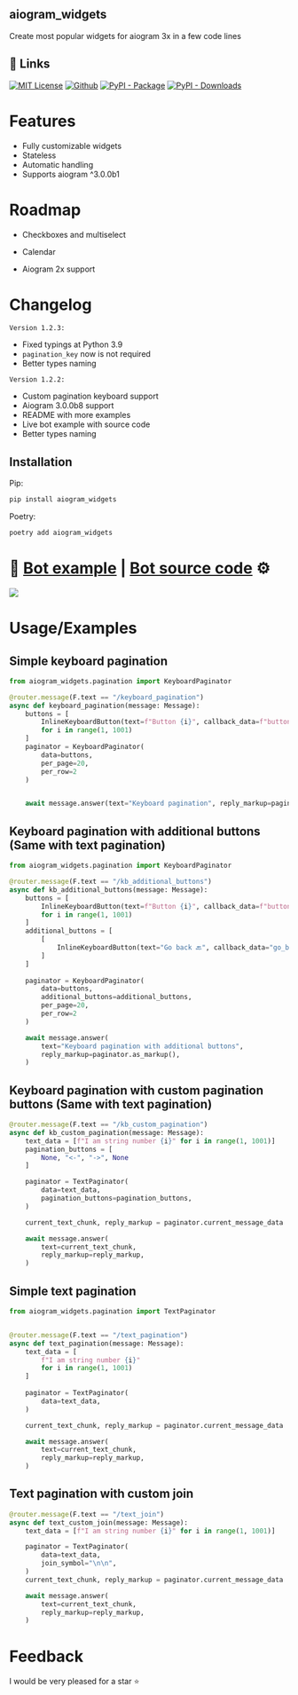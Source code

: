 

## aiogram_widgets


Create most popular widgets for aiogram 3x in a few code lines 

## 🔗 Links

[![MIT License](https://img.shields.io/badge/License-MIT-green.svg)](https://choosealicense.com/licenses/mit/) 
[![Github](https://img.shields.io/github/stars/ggindinson?label=GitHub%20Repo&style=social)](https://github.com/ggindinson/aiogram_widgets)
[![PyPI - Package](https://img.shields.io/pypi/v/aiogram_widgets)](https://pypi.org/project/aiogram-widgets/)
[![PyPI - Downloads](https://img.shields.io/pypi/dm/aiogram_widgets)](https://pypistats.org/packages/aiogram-widgets)

# Features

- Fully customizable widgets 
- Stateless
- Automatic handling
- Supports aiogram ^3.0.0b1


# Roadmap

- Checkboxes and multiselect

- Calendar

- Aiogram 2x support


# Changelog

`Version 1.2.3:`
- Fixed typings at Python 3.9
- `pagination_key` now is not required
- Better types naming

`Version 1.2.2:`
- Custom pagination keyboard support
- Aiogram 3.0.0b8 support
- README with more examples
- Live bot example with source code
- Better types naming


## Installation

Pip:

```bash
pip install aiogram_widgets
```

Poetry:

```bash
poetry add aiogram_widgets
```


# 🤖 [Bot example](https://t.me/aiogram_widgets_demo_bot) | [Bot source code](https://github.com/ggindinson/aiogram_widgets/blob/main/example.py) ⚙️
![](https://raw.githubusercontent.com/ggindinson/aiogram_widgets/main/demo.gif)




# Usage/Examples



## Simple keyboard pagination

```python
from aiogram_widgets.pagination import KeyboardPaginator

@router.message(F.text == "/keyboard_pagination")
async def keyboard_pagination(message: Message):
    buttons = [
        InlineKeyboardButton(text=f"Button {i}", callback_data=f"button_{i}")
        for i in range(1, 1001)
    ]
    paginator = KeyboardPaginator(
        data=buttons,
        per_page=20,
        per_row=2
    )


    await message.answer(text="Keyboard pagination", reply_markup=paginator.as_markup())

```
## Keyboard pagination with additional buttons (Same with text pagination)
```python
from aiogram_widgets.pagination import KeyboardPaginator

@router.message(F.text == "/kb_additional_buttons")
async def kb_additional_buttons(message: Message):
    buttons = [
        InlineKeyboardButton(text=f"Button {i}", callback_data=f"button_{i}")
        for i in range(1, 1001)
    ]
    additional_buttons = [
        [
            InlineKeyboardButton(text="Go back 🔙", callback_data="go_back"),
        ]
    ]
    
    paginator = KeyboardPaginator(
        data=buttons,
        additional_buttons=additional_buttons,    
        per_page=20, 
        per_row=2
    )

    await message.answer(
        text="Keyboard pagination with additional buttons",
        reply_markup=paginator.as_markup(),
    )

```
## Keyboard pagination with custom pagination buttons (Same with text pagination)
``` python
@router.message(F.text == "/kb_custom_pagination")
async def kb_custom_pagination(message: Message):
    text_data = [f"I am string number {i}" for i in range(1, 1001)]
    pagination_buttons = [
        None, "<-", "->", None
    ]

    paginator = TextPaginator(
        data=text_data,
        pagination_buttons=pagination_buttons,
    )

    current_text_chunk, reply_markup = paginator.current_message_data

    await message.answer(
        text=current_text_chunk,
        reply_markup=reply_markup,
    )

```

## Simple text pagination
```python
from aiogram_widgets.pagination import TextPaginator


@router.message(F.text == "/text_pagination")
async def text_pagination(message: Message):
    text_data = [
        f"I am string number {i}"
        for i in range(1, 1001)
    ]
    
    paginator = TextPaginator(
        data=text_data,
    )

    current_text_chunk, reply_markup = paginator.current_message_data

    await message.answer(
        text=current_text_chunk,
        reply_markup=reply_markup,
    )

```


## Text pagination with custom join

```python
@router.message(F.text == "/text_join")
async def text_custom_join(message: Message):
    text_data = [f"I am string number {i}" for i in range(1, 1001)]

    paginator = TextPaginator(
        data=text_data,
        join_symbol="\n\n",
    )
    current_text_chunk, reply_markup = paginator.current_message_data

    await message.answer(
        text=current_text_chunk,
        reply_markup=reply_markup,
    )

```

# Feedback

I would be very pleased for a star ⭐️
